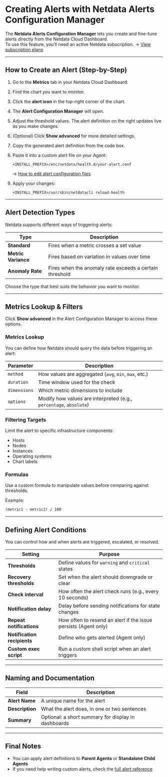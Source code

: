 # Creating Alerts with Netdata Alerts Configuration Manager

The **Netdata Alerts Configuration Manager** lets you create and fine-tune alerts directly from the Netdata Cloud Dashboard.  
To use this feature, you’ll need an active Netdata subscription. → [View subscription plans](https://www.netdata.cloud/pricing/)

---

## How to Create an Alert (Step-by-Step)

1. Go to the **Metrics** tab in your Netdata Cloud Dashboard.
2. Find the chart you want to monitor.
3. Click the **alert icon** in the top-right corner of the chart.
4. The **Alert Configuration Manager** will open.
5. Adjust the threshold values. The alert definition on the right updates live as you make changes.
6. (Optional) Click **Show advanced** for more detailed settings.
7. Copy the generated alert definition from the code box.
8. Paste it into a custom alert file on your Agent:

   ```
   <INSTALL_PREFIX>/etc/netdata/health.d/your-alert.conf
   ```
   → [How to edit alert configuration files](/src/health/REFERENCE.md#edit-health-configuration-files)

9. Apply your changes:

   ```
   <INSTALL_PREFIX>/usr/sbin/netdatacli reload-health
   ```
---

## Alert Detection Types

Netdata supports different ways of triggering alerts:

| Type              | Description                                                 |
|-------------------|-------------------------------------------------------------|
| **Standard**       | Fires when a metric crosses a set value                    |
| **Metric Variance**| Fires based on variation in values over time              |
| **Anomaly Rate**   | Fires when the anomaly rate exceeds a certain threshold   |

Choose the type that best suits the behavior you want to monitor.

---

## Metrics Lookup & Filters

Click **Show advanced** in the Alert Configuration Manager to access these options.

### Metrics Lookup

You can define how Netdata should query the data before triggering an alert:

| Parameter   | Description                       |
|-------------|-----------------------------------|
| `method`    | How values are aggregated (`avg`, `min`, `max`, etc.) |
| `duration`  | Time window used for the check    |
| `dimensions`| Which metric dimensions to include|
| `options`   | Modify how values are interpreted (e.g., `percentage`, `absolute`) |

### Filtering Targets

Limit the alert to specific infrastructure components:

- Hosts
- Nodes
- Instances
- Operating systems
- Chart labels

### Formulas

Use a custom formula to manipulate values before comparing against thresholds.

Example:

```txt
(metric1 - metric2) / 100
```

---

## Defining Alert Conditions

You can control how and when alerts are triggered, escalated, or resolved.

| Setting              | Purpose                                                                 |
|----------------------|-------------------------------------------------------------------------|
| **Thresholds**        | Define values for `warning` and `critical` states                      |
| **Recovery thresholds**| Set when the alert should downgrade or clear                          |
| **Check interval**    | How often the alert check runs (e.g., every 10 seconds)                |
| **Notification delay**| Delay before sending notifications for state changes                   |
| **Repeat notifications**| How often to resend an alert if the issue persists (Agent only)     |
| **Notification recipients**| Define who gets alerted (Agent only)                              |
| **Custom exec script** | Run a custom shell script when an alert triggers                      |

---

## Naming and Documentation

| Field               | Description                                        |
|---------------------|----------------------------------------------------|
| **Alert Name**       | A unique name for the alert                       |
| **Description**      | What the alert does, in one or two sentences      |
| **Summary**          | Optional: a short summary for display in dashboards |

---

## Final Notes

- You can apply alert definitions to **Parent Agents** or **Standalone Child Agents**
- If you need help writing custom alerts, check the [full alert reference](/src/health/REFERENCE.md)
